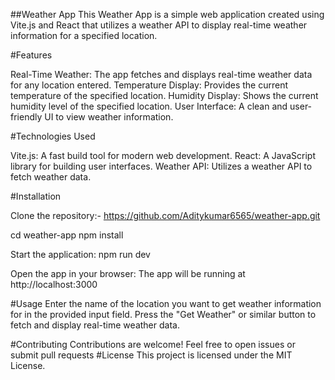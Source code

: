 ##Weather App
This Weather App is a simple web application created using Vite.js and React that utilizes a weather API to display real-time weather information for a specified location.

#Features

Real-Time Weather: The app fetches and displays real-time weather data for any location entered.
Temperature Display: Provides the current temperature of the specified location.
Humidity Display: Shows the current humidity level of the specified location.
User Interface: A clean and user-friendly UI to view weather information.

#Technologies Used

Vite.js: A fast build tool for modern web development.
React: A JavaScript library for building user interfaces.
Weather API: Utilizes a weather API to fetch weather data.

#Installation

Clone the repository:-
https://github.com/Aditykumar6565/weather-app.git

cd weather-app
npm install

Start the application:
npm run dev

Open the app in your browser:
The app will be running at http://localhost:3000

#Usage
Enter the name of the location you want to get weather information for in the provided input field.
Press the "Get Weather" or similar button to fetch and display real-time weather data.

#Contributing
Contributions are welcome! Feel free to open issues or submit pull requests
#License
This project is licensed under the MIT License.
